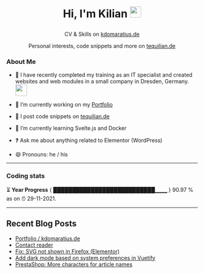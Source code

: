 # <p align="center"> Hi, I'm Kilian <img src="https://github.com/TheDudeThatCode/TheDudeThatCode/blob/master/Assets/wave.gif" width="29px"></p>
<p align="center">CV & Skills on <a href="https://kdomaratius.de">kdomaratius.de</a></p>
<p align="center">Personal interests, code snippets and more on <a href="https://tequilian.de">tequilian.de</a></p>

### About Me
- 🏦 I have recently completed my training as an IT specialist and created websites and web modules in a small company in Dresden, Germany.
      <img src="https://media.giphy.com/media/WUlplcMpOCEmTGBtBW/giphy.gif" width="30">

- 🔭 I’m currently working on my [Portfolio](https://github.com/despokd/portfolio)  
- 📝 I post code snippets on [tequilian.de](https://tequilian.de/snippets/)
- 🌱 I’m currently learning  Svelte.js and Docker 
- ❓ Ask me about anything related to Elementor (WordPress)  
- 😄 Pronouns: he / his  

---

### Coding stats

<!--START_SECTION:waka-->

<!--END_SECTION:waka-->

⏳ **Year Progress** { ███████████████████████████▁▁▁ } 90.97 % as on ⏰ 29-11-2021.

---

## Recent Blog Posts  
<!-- BLOG-POST-LIST:START -->
- [Portfolio / kdomaratius.de](https://tequilian.de/projekte/portfolio-kdomaratius-de/)
- [Contact reader](https://tequilian.de/projekte/web-contact-reader/)
- [Fix: SVG not shown in Firefox (Elementor)](https://tequilian.de/snippets/fix-svg-not-shown-in-firefox-elementor/)
- [Add dark mode based on system preferences in Vuetify](https://tequilian.de/snippets/add-dark-mode-based-on-system-preferences-in-vuetify/)
- [PrestaShop: More characters for article names](https://tequilian.de/snippets/prestashop-more-characters-for-article-name/)
<!-- BLOG-POST-LIST:END -->  


